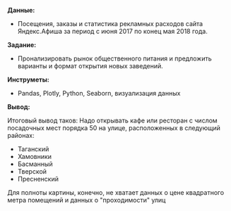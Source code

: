
**Данные:**
- Посещения, заказы и статистика рекламных расходов сайта Яндекс.Афиша за период с июня 2017 по конец мая 2018 года.

**Задание:**
- Пронализировать рынок общественного питания и предложить варианты и формат открытия новых заведений.


**Инструметы:**


 - Pandas, Plotly, Python, Seaborn, визуализация данных

**Вывод:**


Итоговый вывод таков: Надо открывать кафе или ресторан с числом посадочных мест порядка 50 на улице, расположенных в следующий районах:

 - Таганский
 - Хамовники
 - Басманный
 - Тверской
 - Пресненский


Для полноты картины, конечно, не хватает данных о цене квадратного метра помещений и данных о "проходимости" улиц
